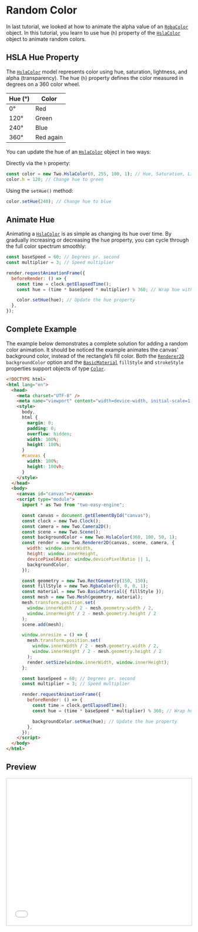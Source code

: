 # Random Color
In last tutorial, we looked at how to animate the alpha value of an [`RgbaColor`](/api/RgbaColor.html) object. In this tutorial, you learn to use hue (`h`) property of the [`HslaColor`](/api/HslaColor.html) object to animate random colors.

## HSLA Hue Property
The [`HslaColor`](/api/HslaColor.html) model represents color using hue, saturation, lightness, and alpha (transparency). The hue (`h`) property defines the color measured in degrees on a 360 color wheel.

| Hue (°) | Color     |
|----------|-----------|
| 0°       | Red       |
| 120°     | Green     |
| 240°     | Blue      |
| 360°     | Red again |

You can update the hue of an [`HslaColor`](/api/HslaColor.html) object in two ways:

Directly via the `h` property:
```js
const color = new Two.HslaColor(0, 255, 100, 1); // Hue, Saturation, Lightness, Alpha
color.h = 120; // Change hue to green
```

Using the `setHue()` method:
```js
color.setHue(240); // Change hue to blue
```

## Animate Hue
Animating a [`HslaColor`](/api/HslaColor.html) is as simple as changing its hue over time. By gradually increasing or decreasing the hue property, you can cycle through the full color spectrum smoothly:
```js
const baseSpeed = 60; // Degrees pr. second
const multiplier = 3; // Speed multiplier

render.requestAnimationFrame({
  beforeRender: () => {
    const time = clock.getElapsedTime();
    const hue = (time * baseSpeed * multiplier) % 360; // Wrap hue within 0-360°

    color.setHue(hue); // Update the hue property
  },
});
```

## Complete Example
The example below demonstrates a complete solution for adding a random color animation. It should be noticed the example animates the canvas' background color, instead of the rectangle’s fill color. Both the [`Renderer2D`](/api/Renderer2d.html) `backgroundColor` option and the [`BasicMaterial`](/api/BasicMaterial.html) `fillStyle` and `strokeStyle` properties support objects of type [`Color`](/api/Color.html).

```html
<!DOCTYPE html>
<html lang="en">
  <head>
    <meta charset="UTF-8" />
    <meta name="viewport" content="width=device-width, initial-scale=1.0" />
    <style>
      body,
      html {
        margin: 0;
        padding: 0;
        overflow: hidden;
        width: 100%;
        height: 100%;
      }
      #canvas {
        width: 100%;
        height: 100vh;
      }
    </style>
  </head>
  <body>
    <canvas id="canvas"></canvas>
    <script type="module">
      import * as Two from "two-easy-engine";

      const canvas = document.getElementById("canvas");
      const clock = new Two.Clock();
      const camera = new Two.Camera2D();
      const scene = new Two.Scene();
      const backgroundColor = new Two.HslaColor(360, 100, 50, 1);
      const render = new Two.Renderer2D(canvas, scene, camera, {
        width: window.innerWidth,
        height: window.innerHeight,
        devicePixelRatio: window.devicePixelRatio || 1,
        backgroundColor,
      });

      const geometry = new Two.RectGeometry(150, 150);
      const fillStyle = new Two.RgbaColor(0, 0, 0, 1);
      const material = new Two.BasicMaterial({ fillStyle });
      const mesh = new Two.Mesh(geometry, material);
      mesh.transform.position.set(
        window.innerWidth / 2 - mesh.geometry.width / 2,
        window.innerHeight / 2 - mesh.geometry.height / 2
      );
      scene.add(mesh);

      window.onresize = () => {
        mesh.transform.position.set(
          window.innerWidth / 2 - mesh.geometry.width / 2,
          window.innerHeight / 2 - mesh.geometry.height / 2
        );
        render.setSize(window.innerWidth, window.innerHeight);
      };

      const baseSpeed = 60; // Degrees pr. second
      const multiplier = 3; // Speed multiplier

      render.requestAnimationFrame({
        beforeRender: () => {
          const time = clock.getElapsedTime();
          const hue = (time * baseSpeed * multiplier) % 360; // Wrap hue within 0-360°

          backgroundColor.setHue(hue); // Update the hue property
        },
      });
    </script>
  </body>
</html>
```

## Preview

<iframe src="/two-easy-engine/demos/random_color_animation.html" width="100%" height="400px" style="border:1px solid #ccc;"></iframe>



